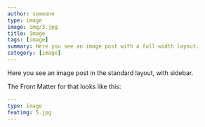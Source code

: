 ```yaml
---
author: someone
type: image
image: img/3.jpg
title: Image
tags: [image]
summary: Here you see an image post with a full-width layout. 
category: [image]
---
```

Here you see an image post in the standard layout, with sidebar.

The Front Matter for that looks like this:

```yml
---
type: image
featimg: 5.jpg
---
```

